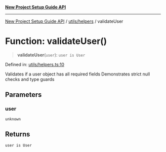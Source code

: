 [**New Project Setup Guide API**](../../../README.md)

---

[New Project Setup Guide API](../../../modules.md) / [utils/helpers](../README.md) / validateUser

# Function: validateUser()

> **validateUser**(`user`): `user is User`

Defined in: [utils/helpers.ts:10](https://github.com/AutomateAndThrive/new-project-setup-guide/blob/main/src/utils/helpers.ts#L10)

Validates if a user object has all required fields
Demonstrates strict null checks and type guards

## Parameters

### user

`unknown`

## Returns

`user is User`
